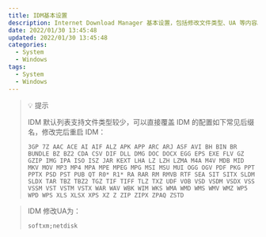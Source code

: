 ```yaml
---
title: IDM基本设置
description: Internet Download Manager 基本设置，包括修改文件类型、UA 等内容。
date: 2022/01/30 13:45:48
updated: 2022/01/30 13:45:48
categories:
  - System
  - Windows
tags:
  - System
  - Windows
---
```


>   💡 提示
>
>   IDM 默认列表支持文件类型较少，可以直接覆盖 IDM 的配置如下常见后缀名，修改完后重启 IDM：
>
>   ```shell
>   3GP 7Z AAC ACE AI AIF ALZ APK APP ARC ARJ ASF AVI BH BIN BR BUNDLE BZ BZ2 CDA CSV DIF DLL DMG DOC DOCX EGG EPS EXE FLV GZ GZIP IMG IPA ISO ISZ JAR KEXT LHA LZ LZH LZMA M4A M4V MDB MID MKV MOV MP3 MP4 MPA MPE MPEG MPG MSI MSU MUI OGG OGV PDF PKG PPT PPTX PSD PST PUB QT R0* R1* RA RAR RM RMVB RTF SEA SIT SITX SLDM SLDX TAR TBZ TBZ2 TGZ TIF TIFF TLZ TXZ UDF VOB VSD VSDM VSDX VSS VSSM VST VSTM VSTX WAR WAV WBK WIM WKS WMA WMD WMS WMV WMZ WP5 WPD WPS XLS XLSX XPS XZ Z ZIP ZIPX ZPAQ ZSTD
>   ```



>   IDM 修改UA为：
>
>   ```shell
>   softxm;netdisk
>   ```
>
